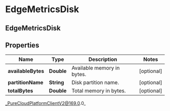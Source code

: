 # EdgeMetricsDisk

## EdgeMetricsDisk

## Properties

|Name | Type | Description | Notes|
|------------ | ------------- | ------------- | -------------|
| **availableBytes** | **Double** | Available memory in bytes. | [optional] |
| **partitionName** | **String** | Disk partition name. | [optional] |
| **totalBytes** | **Double** | Total memory in bytes. | [optional] |



_PureCloudPlatformClientV2@169.0.0_
